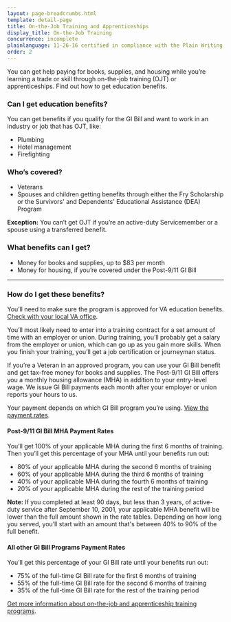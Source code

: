 ```yaml
---
layout: page-breadcrumbs.html
template: detail-page
title: On-the-Job Training and Apprenticeships
display_title: On-the-Job Training
concurrence: incomplete
plainlanguage: 11-26-16 certified in compliance with the Plain Writing Act
order: 2
---
```


<div itemscope itemtype="http://schema.org/FAQPage">
<div itemprop="description" class="va-introtext">

You can get help paying for books, supplies, and housing while you’re learning a trade or skill through on-the-job training (OJT) or apprenticeships. Find out how to get education benefits.

</div>

<div class="feature" markdown="1">
<div itemscope itemtype="http://schema.org/Question">
<h3 itemprop="name">Can I get education benefits?</h3>
<div itemprop="acceptedAnswer" itemscope itemtype="http://schema.org/Answer">
<div itemprop="text">

You can get benefits if you qualify for the GI Bill and want to work in an industry or job that has OJT, like:
 -	Plumbing
 -	Hotel management
 -	Firefighting
</div>
</div>
</div>

<div itemscope itemtype="http://schema.org/Question">
<h3 itemprop="name">Who’s covered?</h3>
<div itemprop="acceptedAnswer" itemscope itemtype="http://schema.org/Answer">
<div itemprop="text">

 - Veterans
 - Spouses and children getting benefits through either the Fry Scholarship or the Survivors' and Dependents' Educational Assistance (DEA) Program

**Exception:** 
You can’t get OJT if you’re an active-duty Servicemember or a spouse using a transferred benefit.

</div>
</div>
</div>
</div>

<div itemscope itemtype="http://schema.org/Question">
<h3 itemprop="name">What benefits can I get?</h3>
<div itemprop="acceptedAnswer" itemscope itemtype="http://schema.org/Answer">
<div itemprop="text">

-	Money for books and supplies, up to $83 per month
-	Money for housing, if you’re covered under the Post-9/11 GI Bill
</div>
</div>
</div>

-----

<div itemscope itemtype="http://schema.org/Question">
<h3 itemprop="name">How do I get these benefits?</h3>
<div itemprop="acceptedAnswer" itemscope itemtype="http://schema.org/Answer">
<div itemprop="text">

You’ll need to make sure the program is approved for VA education benefits. [Check with your local VA office](/facilities). 

You’ll most likely need to enter into a training contract for a set amount of time with an employer or union. During training, you’ll probably get a salary from the employer or union, which can go up as you gain more skills. When you finish your training, you’ll get a job certification or journeyman status.

If you’re a Veteran in an approved program, you can use your GI Bill benefit and get tax-free money for books and supplies. The Post-9/11 GI Bill offers you a monthly housing allowance (MHA) in addition to your entry-level wage. We issue GI Bill payments each month after your employer or union reports your hours to us.

Your payment depends on which GI Bill program you’re using. [View the payment rates](https://www.benefits.va.gov/gibill/resources/benefits_resources/rate_tables.asp).

#### Post-9/11 GI Bill MHA Payment Rates
You’ll get 100% of your applicable MHA during the first 6 months of training. Then you’ll get this percentage of your MHA until your benefits run out:

- 80% of your applicable MHA during the second 6 months of training
- 60% of your applicable MHA during the third 6 months of training
- 40% of your applicable MHA during the fourth 6 months of training
- 20% of your applicable MHA during the rest of the training period

**Note:** If you completed at least 90 days, but less than 3 years, of active-duty service after September 10, 2001, your applicable MHA benefit will be lower than the full amount shown in the rate tables. Depending on how long you served, you’ll start with an amount that's between 40% to 90% of the full benefit.

#### All other GI Bill Programs Payment Rates
You’ll get this percentage of your GI Bill rate until your benefits run out:

- 75% of the full-time GI Bill rate for the first 6 months of training
- 55% of the full-time GI Bill rate for the second 6 months of training
- 35% of the full-time GI Bill rate for the rest of the training period

[Get more information about on-the-job and apprenticeship training programs](https://www.benefits.va.gov/gibill/docs/factsheets/OJT_Factsheet.pdf).

</div>
</div>
</div>
</div>
